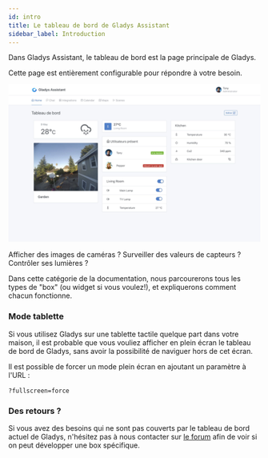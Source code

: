 ```yaml
---
id: intro
title: Le tableau de bord de Gladys Assistant
sidebar_label: Introduction
---
```


Dans Gladys Assistant, le tableau de bord est la page principale de Gladys.

Cette page est entièrement configurable pour répondre à votre besoin.

![Tableau de bord Gladys Assistant 4](../../../../../static/img/docs/fr/dashboard/dashboard-gladys-4.jpg)

Afficher des images de caméras ? Surveiller des valeurs de capteurs ? Contrôler ses lumières ?

Dans cette catégorie de la documentation, nous parcourerons tous les types de "box" (ou widget si vous voulez!), et expliquerons comment chacun fonctionne.

### Mode tablette

Si vous utilisez Gladys sur une tablette tactile quelque part dans votre maison, il est probable que vous vouliez afficher en plein écran le tableau de bord de Gladys, sans avoir la possibilité de naviguer hors de cet écran.

Il est possible de forcer un mode plein écran en ajoutant un paramètre à l'URL :

```
?fullscreen=force
```

### Des retours ?

Si vous avez des besoins qui ne sont pas couverts par le tableau de bord actuel de Gladys, n'hésitez pas à nous contacter sur [le forum](https://community.gladysassistant.com/) afin de voir si on peut développer une box spécifique.
